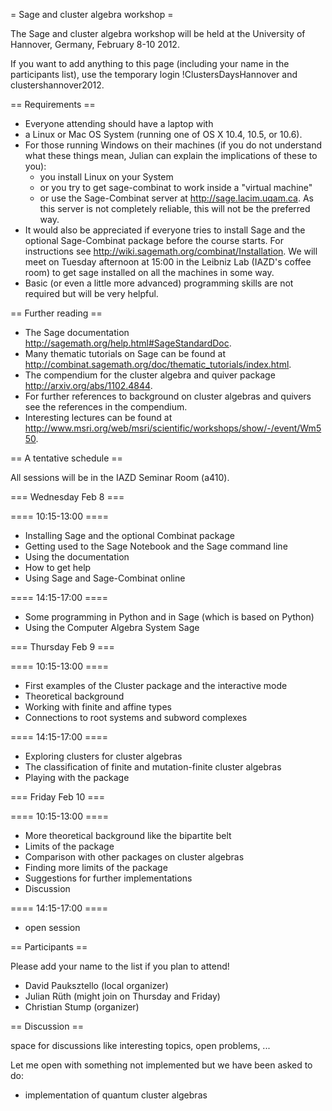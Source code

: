 = Sage and cluster algebra workshop =

The Sage and cluster algebra workshop will be held at the University of Hannover, Germany, February 8-10 2012.

If you want to add anything to this page (including your name in the participants list), use the temporary login !ClustersDaysHannover and clustershannover2012.

== Requirements ==

 * Everyone attending should have a laptop with
  * a Linux or Mac OS System (running one of OS X 10.4, 10.5, or 10.6).
  * For those running Windows on their machines (if you do not understand what these things mean, Julian can explain the implications of these to you):
    * you install Linux on your System
    * or you try to get sage-combinat to work inside a "virtual machine"
    * or use the Sage-Combinat server at http://sage.lacim.uqam.ca. As this server is not completely reliable, this will not be the preferred way.
 * It would also be appreciated if everyone tries to install Sage and the optional Sage-Combinat package before the course starts. For instructions see http://wiki.sagemath.org/combinat/Installation. We will meet on Tuesday afternoon at 15:00 in the Leibniz Lab (IAZD's coffee room) to get sage installed on all the machines in some way.
 * Basic (or even a little more advanced) programming skills are not required but will be very helpful.

== Further reading ==

 * The Sage documentation http://sagemath.org/help.html#SageStandardDoc.
 * Many thematic tutorials on Sage can be found at http://combinat.sagemath.org/doc/thematic_tutorials/index.html.
 * The compendium for the cluster algebra and quiver package http://arxiv.org/abs/1102.4844.
 * For further references to background on cluster algebras and quivers see the references in the compendium.
 * Interesting lectures can be found at http://www.msri.org/web/msri/scientific/workshops/show/-/event/Wm550.

== A tentative schedule ==

All sessions will be in the IAZD Seminar Room (a410).

=== Wednesday Feb 8 ===

==== 10:15-13:00 ====

 * Installing Sage and the optional Combinat package
 * Getting used to the Sage Notebook and the Sage command line
 * Using the documentation
 * How to get help
 * Using Sage and Sage-Combinat online

==== 14:15-17:00 ====

 * Some programming in Python and in Sage (which is based on Python)
 * Using the Computer Algebra System Sage

=== Thursday Feb 9 ===

==== 10:15-13:00 ====

 * First examples of the Cluster package and the interactive mode
 * Theoretical background
 * Working with finite and affine types
 * Connections to root systems and subword complexes

==== 14:15-17:00 ====

 * Exploring clusters for cluster algebras
 * The classification of finite and mutation-finite cluster algebras
 * Playing with the package

=== Friday Feb 10 ===

==== 10:15-13:00 ====

 * More theoretical background like the bipartite belt
 * Limits of the package
 * Comparison with other packages on cluster algebras
 * Finding more limits of the package
 * Suggestions for further implementations
 * Discussion

==== 14:15-17:00 ====

 * open session

== Participants ==

Please add your name to the list if you plan to attend!

 * David Pauksztello (local organizer)
 * Julian Rüth (might join on Thursday and Friday)
 * Christian Stump (organizer)

== Discussion ==

space for discussions like interesting topics, open problems, ...

Let me open with something not implemented but we have been asked to do:

 * implementation of quantum cluster algebras
